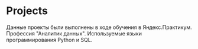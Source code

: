 # Projects
Данные проекты были выполнены в ходе обучения в Яндекс.Практикум. Профессия "Аналитик данных". Используемые языки программирования Python и SQL.
